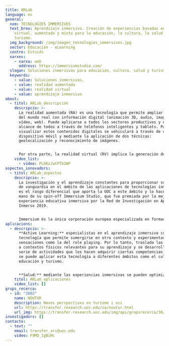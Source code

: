 ```yaml
---
title: ARLab
language: es
general:
  nom: TECNOLOGIES IMMERSIVES
  text_breu: Aprendizaje inmersivo. Creación de experiencias basadas en realidad
    virtual, aumentada y mixta para la educación, la cultura, la salud y el
    turismo.
  img_background: /img/imagen_tecnologies_immersives.jpg
  sector: Educación - eLearning
  centre: Estuids
  xarxes:
    - xarxa: web
      address: https://immersiumstudio.com/
  slogan: Soluciones inmersivas para educación, cultura, salud y turismo
  keywords:
    - value: Soluciones inmersivas,
    - value: realidad aumentada
    - value: realidad virtual
    - value: aprendizaje inmersivo
about:
  - titol: ARLab_descripcion
    descripcio: >-
      La realidad aumentada (RA) es una tecnología que permite ampliar la visión
      del mundo real con información digital (animación 3D, audio, imagen,
      vídeo, web). Puede aplicarse a todos los sectores productivos y está al
      alcance de todos a través de teléfonos inteligentes y tablets. Para
      visualizar estos contenidos digitales se vehiculará a través de un
      dispositivo móvil y mediante la aplicación de dos técnicas:
      geolocalización y reconocimiento de imágenes. 


      Por otra parte, la realidad virtual (RV) implica la generación de entornos 3D con apariencia real o vídeos 360 que permiten al usuario interactuar a través de un dispositivo (gafas o casco de realidad virtual). La UOC se ha especializado en la creación de experiencias basadas en realidad virtual, aumentada y mixta, especialmente en los ámbitos de la educación, la salud, la cultura y el turismo.
    video_list:
      - video: PLDKzJwtPTb2WF
aspectes_innovadors:
  - titol: ARLab_aspectos
    descripcio: >-
      La investigación y el aprendizaje constantes para proporcionar soluciones
      de vanguardia en el ámbito de las aplicaciones de tecnologías inmersivas
      es el rasgo diferencial que aporta la UOC a este ámbito y lo hace de la
      mano de su spin-off Immersium Studio, que fue premiada por la mejor
      experiencia educativa inmersiva por la Red de Investigación en Aprendizaje
      Inmerso 2019. 


      Immersium és la única corporación europea especializada en formación de vídeo interactivo inmersivo e interactivo y la UOC garantiza la calidad pedagógica de las experiencias inmersivas.
aplicacions:
  - descripcio: >-
      **Active Learning:** especialistas en el aprendizaje inmersivo como una
      tecnología que permite sumergirse en otro contexto y experimentar
      sensaciones como la del role playing. Por lo tanto, traslada las personas
      a contextos físicos relevantes para su aprendizaje y se desarrollan una
      serie de actividades que les hacen adquirir ciertas competencias. Asimismo
      se puede aplicar esta tecnología a diferentes ámbitos como el cultural,
      educación y turismo.


      **Salud:** mediante las experiencias inmersivas se pueden optimizar varios procesos y actividades relacionados con los servicios sanitarios, tales como la formación de profesionales de la salud, la mejora de la empatía y de la relación médico-paciente, y la reducción de la percepción del dolor crónico o agudo. Esto nos ofrece altas potencialidades, especialmente en el ámbito de la formación de profesionales médicos, para que podamos reducir a cero las consecuencias negativas de los errores cometidos en periodos formativos, al tiempo que este error se convierte automáticamente en una oportunidad de hacerlo mejor en la vida real.
    titol: ARLab_aplicaciones
    video_list: []
grups_recerca:
  - id: "3602"
    name: NOUTUR
    description: Noves perspectives en turisme i oci
    url: https://transfer.research.uoc.edu/ca/noutur.html
    url_img: https://transfer.research.uoc.edu/img/api/grupsrecerca/36/image/1594109415142
investigadors: []
contacte:
  - text: ""
    email: transfer_ari@uoc.edu
    video: F9MD_IgBiMc
---
```

